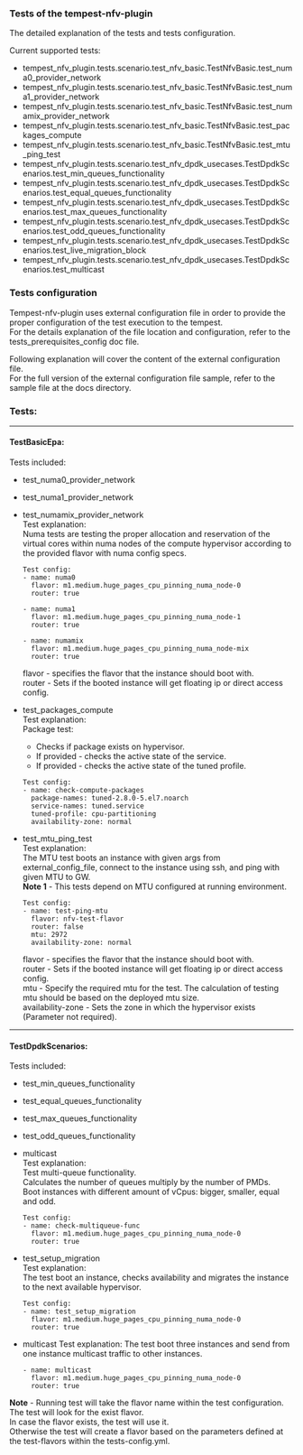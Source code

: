 ### Tests of the tempest-nfv-plugin

The detailed explanation of the tests and tests configuration.

Current supported tests:
- tempest_nfv_plugin.tests.scenario.test_nfv_basic.TestNfvBasic.test_numa0_provider_network
- tempest_nfv_plugin.tests.scenario.test_nfv_basic.TestNfvBasic.test_numa1_provider_network
- tempest_nfv_plugin.tests.scenario.test_nfv_basic.TestNfvBasic.test_numamix_provider_network
- tempest_nfv_plugin.tests.scenario.test_nfv_basic.TestNfvBasic.test_packages_compute
- tempest_nfv_plugin.tests.scenario.test_nfv_basic.TestNfvBasic.test_mtu_ping_test
- tempest_nfv_plugin.tests.scenario.test_nfv_dpdk_usecases.TestDpdkScenarios.test_min_queues_functionality
- tempest_nfv_plugin.tests.scenario.test_nfv_dpdk_usecases.TestDpdkScenarios.test_equal_queues_functionality
- tempest_nfv_plugin.tests.scenario.test_nfv_dpdk_usecases.TestDpdkScenarios.test_max_queues_functionality
- tempest_nfv_plugin.tests.scenario.test_nfv_dpdk_usecases.TestDpdkScenarios.test_odd_queues_functionality
- tempest_nfv_plugin.tests.scenario.test_nfv_dpdk_usecases.TestDpdkScenarios.test_live_migration_block
- tempest_nfv_plugin.tests.scenario.test_nfv_dpdk_usecases.TestDpdkScenarios.test_multicast

### Tests configuration
Tempest-nfv-plugin uses external configuration file in order to provide the proper configuration of the test execution to the tempest.  
For the details explanation of the file location and configuration, refer to the tests_prerequisites_config doc file.

Following explanation will cover the content of the external configuration file.  
For the full version of the external configuration file sample, refer to the sample file at the docs directory.

### Tests:
----------
#### TestBasicEpa:  
Tests included:
- test_numa0_provider_network
- test_numa1_provider_network
- test_numamix_provider_network  
  Test explanation:  
  Numa tests are testing the proper allocation and reservation of the virtual cores within numa nodes of the compute hypervisor according to the provided flavor with numa config specs.  

  ```
  Test config:
  - name: numa0
    flavor: m1.medium.huge_pages_cpu_pinning_numa_node-0
    router: true

  - name: numa1
    flavor: m1.medium.huge_pages_cpu_pinning_numa_node-1
    router: true

  - name: numamix
    flavor: m1.medium.huge_pages_cpu_pinning_numa_node-mix
    router: true
  ```

  flavor - specifies the flavor that the instance should boot with.  
  router - Sets if the booted instance will get floating ip or direct access config.

- test_packages_compute  
  Test explanation:  
  Package test:
    - Checks if package exists on hypervisor.
    - If provided - checks the active state of the service.
    - If provided - checks the active state of the tuned profile.

  ```
  Test config:
  - name: check-compute-packages
    package-names: tuned-2.8.0-5.el7.noarch
    service-names: tuned.service
    tuned-profile: cpu-partitioning
    availability-zone: normal
  ```

- test_mtu_ping_test  
  Test explanation:  
  The MTU test boots an instance with given args from external_config_file, connect to the instance using ssh, and ping with given MTU to GW.  
  **Note 1** - This tests depend on MTU configured at running environment.  

  ```
  Test config:  
  - name: test-ping-mtu
    flavor: nfv-test-flavor
    router: false
    mtu: 2972
    availability-zone: normal
  ```

  flavor - specifies the flavor that the instance should boot with.  
  router - Sets if the booted instance will get floating ip or direct access config.  
  mtu - Specify the required mtu for the test. The calculation of testing mtu should be based on the deployed mtu size.  
  availability-zone - Sets the zone in which the hypervisor exists (Parameter not required).

----------
#### TestDpdkScenarios:  
Tests included:
- test_min_queues_functionality
- test_equal_queues_functionality
- test_max_queues_functionality
- test_odd_queues_functionality  
- multicast  
  Test explanation:  
  Test multi-queue functionality.  
  Calculates the number of queues multiply by the number of PMDs.  
  Boot instances with different amount of vCpus: bigger, smaller, equal and odd.  

  ```
  Test config:  
  - name: check-multiqueue-func
    flavor: m1.medium.huge_pages_cpu_pinning_numa_node-0
    router: true
  ```

- test_setup_migration  
  Test explanation:  
  The test boot an instance, checks availability and migrates the instance to the next available hypervisor.  

  ```
  Test config:  
  - name: test_setup_migration
    flavor: m1.medium.huge_pages_cpu_pinning_numa_node-0
    router: true
  ```

- multicast
  Test explanation:
  The test boot three instances and send from one instance multicast traffic to other instances.
  
  ```
  - name: multicast
    flavor: m1.medium.huge_pages_cpu_pinning_numa_node-0
    router: true
  ```

**Note** - Running test will take the flavor name within the test configuration.  
The test will look for the exist flavor.  
In case the flavor exists, the test will use it.  
Otherwise the test will create a flavor based on the parameters defined at the test-flavors within the tests-config.yml.
